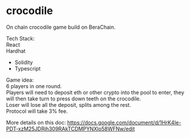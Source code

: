 # crocodile

On chain crocodile game build on BeraChain.

Tech Stack: <br>
React <br>
Hardhat
- Solidity
- Typescript

Game idea: <br>
6 players in one round. <br>
Players will need to deposit eth or other crypto into the pool to enter, they will then take turn to press down teeth on the crocodile. <br>
Loser will lose all the deposit, splits among the rest. <br>
Protocol will take 3% fee. <br>

More details on this doc: https://docs.google.com/document/d/1HrK4Ie-PDT-xzM25JDRjh309RAkTCDMPYNXlo58WFNw/edit

